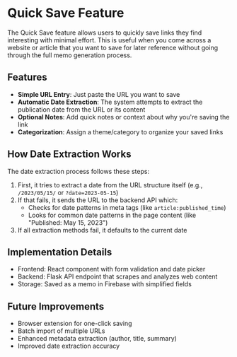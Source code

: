 # Quick Save Feature

The Quick Save feature allows users to quickly save links they find interesting with minimal effort. This is useful when you come across a website or article that you want to save for later reference without going through the full memo generation process.

## Features

- **Simple URL Entry**: Just paste the URL you want to save
- **Automatic Date Extraction**: The system attempts to extract the publication date from the URL or its content
- **Optional Notes**: Add quick notes or context about why you're saving the link
- **Categorization**: Assign a theme/category to organize your saved links

## How Date Extraction Works

The date extraction process follows these steps:

1. First, it tries to extract a date from the URL structure itself (e.g., `/2023/05/15/` or `?date=2023-05-15`)
2. If that fails, it sends the URL to the backend API which:
   - Checks for date patterns in meta tags (like `article:published_time`)
   - Looks for common date patterns in the page content (like "Published: May 15, 2023")
3. If all extraction methods fail, it defaults to the current date

## Implementation Details

- Frontend: React component with form validation and date picker
- Backend: Flask API endpoint that scrapes and analyzes web content
- Storage: Saved as a memo in Firebase with simplified fields

## Future Improvements

- Browser extension for one-click saving
- Batch import of multiple URLs
- Enhanced metadata extraction (author, title, summary)
- Improved date extraction accuracy 